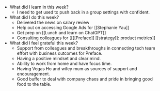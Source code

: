 - What did I learn in this week?
    - I need to get used to push back in a group settings with confident.
- What did I do this week?
    - Delivered the news on salary review
    - Help out on accessing Google Ads for [[Stephanie Yau]]
    - Get prep on [[Lunch and learn on ChatGPT]]
    - Consulting colleagues for [[[[Preface]] [[strategy]]: product metrics]]
- What did I feel grateful this week?
    - Support from colleagues and breakthroughs in connecting tech team effort with business outcomes for Preface.
    - Having a positive mindset and clear mind.
    - Ability to work from home and have focus time.
    - Having Vegas Ho and wifey mum as sources of support and encouragement.
    - Good buffer to deal with company chaos and pride in bringing good food to the table.
